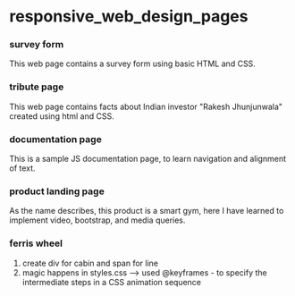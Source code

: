 # responsive_web_design_pages
 
### survey form
This web page contains a survey form using basic HTML and CSS.

### tribute page
This web page contains facts about Indian investor "Rakesh Jhunjunwala" created using html and CSS. 

### documentation page
This is a sample JS documentation page, to learn navigation and alignment of text.

### product landing page
As the name describes, this product is a smart gym, here I have  learned to implement video, bootstrap, and media queries.

### ferris wheel
1. create div for cabin and span for line
2. magic happens in styles.css
   --> used @keyframes - to specify the intermediate steps in a CSS animation sequence
